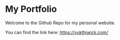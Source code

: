 # My Portfolio

Welcome to the Github Repo for my personal website.

You can find the link here: https://yukthiwick.com/

